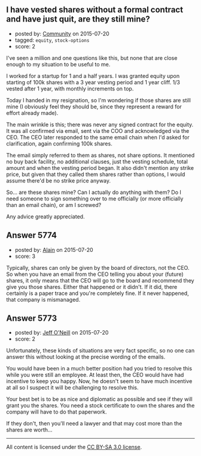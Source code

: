 ## I have vested shares without a formal contract and have just quit, are they still mine?

- posted by: [Community](https://stackexchange.com/users/-1/community) on 2015-07-20
- tagged: `equity`, `stock-options`
- score: 2

I've seen a million and one questions like this, but none that are close enough to my situation to be useful to me.

I worked for a startup for  1 and a half years. I was granted equity upon starting of 100k shares with a 3 year vesting period and 1 year cliff. 1/3 vested after 1 year, with monthly increments on top.

Today I handed in my resignation, so I'm wondering if those shares are still mine (I obviously feel they should be, since they represent a reward for effort already made).

The main wrinkle is this; there was never any signed contract for the equity. It was all confirmed via email, sent via the COO and acknowledged via the CEO. The CEO later responded to the same email chain when I'd asked for clarification, again confirming 100k shares.

The email simply referred to them as shares, not share options. It mentioned no buy back facility, no additional clauses, just the vesting schedule, total amount and when the vesting period began. It also didn't mention any strike price, but given that they called them shares rather than options, I would assume there'd be no strike price anyway.

So... are these shares mine? Can I actually do anything with them? Do I need someone to sign something over to me officially (or more officially than an email chain), or am I screwed?

Any advice greatly appreciated.


## Answer 5774

- posted by: [Alain](https://stackexchange.com/users/21866/alain) on 2015-07-20
- score: 3

Typically, shares can only be given by the board of directors, not the CEO. So when you have an email from the CEO telling you about your (future) shares, it only means that the CEO will go to the board and recommend they give you those shares. Either that happened or it didn't. If it did, there certainly is a paper trace and you're completely fine. If it never happened, that company is mismanaged.


## Answer 5773

- posted by: [Jeff O'Neill](https://stackexchange.com/users/46273/jeff-o-neill) on 2015-07-20
- score: 2

Unfortunately, these kinds of situations are very fact specific, so no one can answer this without looking at the precise wording of the emails.

You would have been in a much better position had you tried to resolve this while you were still an employee.  At least then, the CEO would have had incentive to keep you happy.  Now, he doesn't seem to have much incentive at all so I suspect it will be challenging to resolve this.

Your best bet is to be as nice and diplomatic as possible and see if they will grant you the shares.  You need a stock certificate to own the shares and the company will have to do that paperwork.

If they don't, then you'll need a lawyer and that may cost more than the shares are worth...




---

All content is licensed under the [CC BY-SA 3.0 license](https://creativecommons.org/licenses/by-sa/3.0/).
